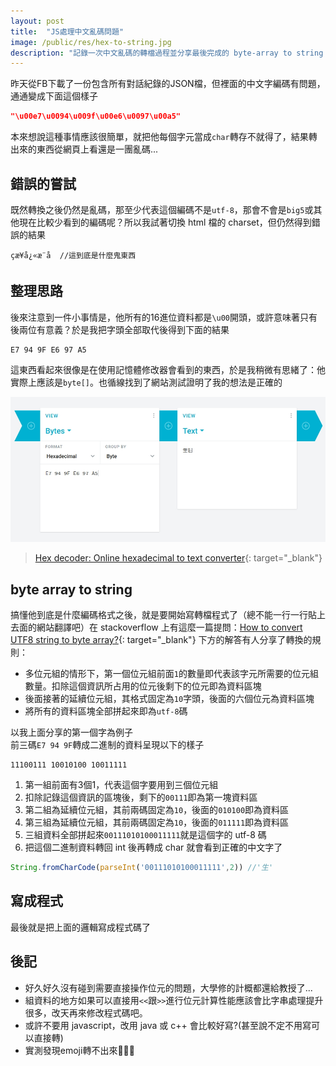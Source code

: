 ```yaml
---
layout: post
title:  "JS處理中文亂碼問題"
image: /public/res/hex-to-string.jpg
description: "記錄一次中文亂碼的轉檔過程並分享最後完成的 byte-array to string 轉檔程式"
---
```


昨天從FB下載了一份包含所有對話紀錄的JSON檔，但裡面的中文字編碼有問題，通通變成下面這個樣子
```json
"\u00e7\u0094\u009f\u00e6\u0097\u00a5"
```
本來想說這種事情應該很簡單，就把他每個字元當成`char`轉存不就得了，結果轉出來的東西從網頁上看還是一團亂碼...

<!-- more -->

## 錯誤的嘗試
既然轉換之後仍然是亂碼，那至少代表這個編碼不是`utf-8`，那會不會是`big5`或其他現在比較少看到的編碼呢？所以我試著切換 html 檔的 charset，但仍然得到錯誤的結果
```
çæ¥å¿«æ¨å  //這到底是什麼鬼東西
```

## 整理思路
後來注意到一件小事情是，他所有的16進位資料都是`\u00`開頭，或許意味著只有後兩位有意義？於是我把字頭全部取代後得到下面的結果
```
E7 94 9F E6 97 A5
```
這東西看起來很像是在使用記憶體修改器會看到的東西，於是我稍微有思緒了：他實際上應該是`byte[]`。也循線找到了網站測試證明了我的想法是正確的

![](/public/res/hex-to-string.jpg)
> [Hex decoder: Online hexadecimal to text converter](https://cryptii.com/pipes/hex-decoder){: target="_blank"}

## byte array to string
搞懂他到底是什麼編碼格式之後，就是要開始寫轉檔程式了（總不能一行一行貼上去面的網站翻譯吧）在 stackoverflow 上有這麼一篇提問：[How to convert UTF8 string to byte array?](https://stackoverflow.com/a/18729931){: target="_blank"} 下方的解答有人分享了轉換的規則：

+ 多位元組的情形下，第一個位元組前面`1`的數量即代表該字元所需要的位元組數量。扣除這個資訊所占用的位元後剩下的位元即為資料區塊
+ 後面接著的延續位元組，其格式固定為`10`字頭，後面的六個位元為資料區塊
+ 將所有的資料區塊全部拼起來即為`utf-8`碼

以我上面分享的第一個字為例子   
前三碼`E7 94 9F`轉成二進制的資料呈現以下的樣子
```
11100111 10010100 10011111
```
1. 第一組前面有3個1，代表這個字要用到三個位元組
2. 扣除記錄這個資訊的區塊後，剩下的`00111`即為第一塊資料區
3. 第二組為延續位元組，其前兩碼固定為`10`，後面的`010100`即為資料區
4. 第三組為延續位元組，其前兩碼固定為`10`，後面的`011111`即為資料區
5. 三組資料全部拼起來`00111010100011111`就是這個字的 utf-8 碼
6. 把這個二進制資料轉回 int 後再轉成 char 就會看到正確的中文字了
```javascript
String.fromCharCode(parseInt('00111010100011111',2)) //'生'
```

## 寫成程式
最後就是把上面的邏輯寫成程式碼了  
<script src="https://gist.github.com/janelin612/464328333f11b9332a3dbadf38c3dfc6.js"></script>

## 後記
+ 好久好久沒有碰到需要直接操作位元的問題，大學修的計概都還給教授了...
+ 組資料的地方如果可以直接用`<<`跟`>>`進行位元計算性能應該會比字串處理提升很多，改天再來修改程式碼吧。
+ 或許不要用 javascript，改用 java 或 c++ 會比較好寫?(甚至說不定不用寫可以直接轉)
+ 實測發現emoji轉不出來🤔🤔🤔